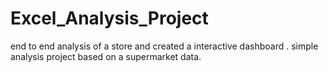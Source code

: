 # Excel_Analysis_Project
end to end analysis of a store and created a interactive dashboard .
simple analysis project based on a supermarket data.
